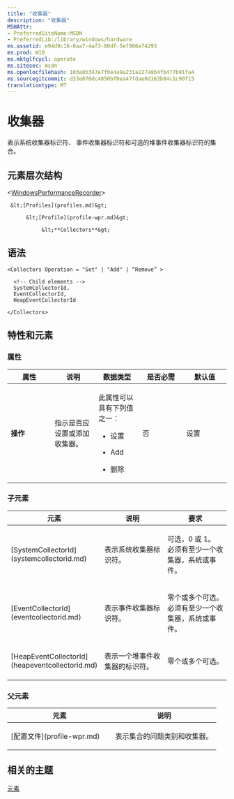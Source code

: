 ```yaml
---
title: "收集器"
description: "收集器"
MSHAttr:
- PreferredSiteName:MSDN
- PreferredLib:/library/windows/hardware
ms.assetid: e94d9c16-0aa7-4af3-80df-5ef086e74293
ms.prod: W10
ms.mktglfcycl: operate
ms.sitesec: msdn
ms.openlocfilehash: 103e8b347e7f0e4a9a231a227a9b4fb477b91fa4
ms.sourcegitcommit: d33e870dc4850bf0ea47fdae0d163b04c1c90f15
translationtype: MT
---
```

# <a name="collectors"></a>收集器


表示系统收集器标识符、 事件收集器标识符和可选的堆事件收集器标识符的集合。

## <a name="element-hierarchy"></a>元素层次结构


&lt;[WindowsPerformanceRecorder](windowsperformancerecorder.md)&gt;

     &lt;[Profiles](profiles.md)&gt;

          &lt;[Profile](profile-wpr.md)&gt;

               &lt;**Collectors**&gt;

## <a name="syntax"></a>语法


``` syntax
<Collectors Operation = "Set" | "Add" | “Remove” >

  <!-- Child elements -->
  SystemCollectorId,
  EventCollectorId,
  HeapEventCollectorId

</Collectors>
```

## <a name="attributes-and-elements"></a>特性和元素


### <a name="attributes"></a>属性

<table>
<colgroup>
<col width="20%" />
<col width="20%" />
<col width="20%" />
<col width="20%" />
<col width="20%" />
</colgroup>
<thead>
<tr class="header">
<th>属性</th>
<th>说明</th>
<th>数据类型</th>
<th>是否必需</th>
<th>默认值</th>
</tr>
</thead>
<tbody>
<tr class="odd">
<td><p><strong>操作</strong></p></td>
<td><p>指示是否应设置或添加收集器。</p></td>
<td><p>此属性可以具有下列值之一︰</p>
<ul>
<li><p>设置</p></li>
<li><p>Add</p></li>
<li><p>删除</p></li>
</ul></td>
<td><p>否</p></td>
<td><p>设置</p></td>
</tr>
</tbody>
</table>

 

### <a name="child-elements"></a>子元素

<table>
<colgroup>
<col width="33%" />
<col width="33%" />
<col width="33%" />
</colgroup>
<thead>
<tr class="header">
<th>元素</th>
<th>说明</th>
<th>要求</th>
</tr>
</thead>
<tbody>
<tr class="odd">
<td><p>[SystemCollectorId](systemcollectorid.md)</p></td>
<td><p>表示系统收集器标识符。</p></td>
<td><p>可选，0 或 1。 必须有至少一个收集器，系统或事件。</p></td>
</tr>
<tr class="even">
<td><p>[EventCollectorId](eventcollectorid.md)</p></td>
<td><p>表示事件收集器标识符。</p></td>
<td><p>零个或多个可选。 必须有至少一个收集器，系统或事件。</p></td>
</tr>
<tr class="odd">
<td><p>[HeapEventCollectorId](heapeventcollectorid.md)</p></td>
<td><p>表示一个堆事件收集器的标识符。</p></td>
<td><p>零个或多个可选。</p></td>
</tr>
</tbody>
</table>

 

### <a name="parent-elements"></a>父元素

<table>
<colgroup>
<col width="50%" />
<col width="50%" />
</colgroup>
<thead>
<tr class="header">
<th>元素</th>
<th>说明</th>
</tr>
</thead>
<tbody>
<tr class="odd">
<td><p>[配置文件](profile-wpr.md)</p></td>
<td><p>表示集合的问题类别和收集器。</p></td>
</tr>
</tbody>
</table>

 

## <a name="related-topics"></a>相关的主题


[元素](elements.md)

 

 







